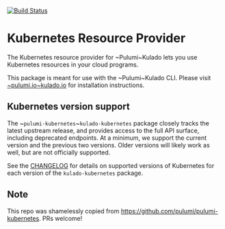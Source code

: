 [![Build Status](https://travis-ci.com/kulado/kulado-kubernetes.svg?token=eHg7Zp5zdDDJfTjY8ejq&branch=master)](https://travis-ci.com/kulado/kulado-kubernetes)

# Kubernetes Resource Provider

The Kubernetes resource provider for ~Pulumi~Kulado lets you use Kubernetes resources in your cloud programs.

This package is meant for use with the ~Pulumi~Kulado CLI.  Please visit [~pulumi.io~kulado.io](https://kulado.io) for
installation instructions.

## Kubernetes version support

The ~`pulumi-kubernetes`~`kulado-kubernetes` package closely tracks the latest upstream release, and provides access
to the full API surface, including deprecated endpoints. At a minimum, we support the current version
and the previous two versions. Older versions will likely work as well, but are not officially supported.

See the [CHANGELOG](https://github.com/kulado/kulado-kubernetes/blob/master/CHANGELOG.md) for details
on supported versions of Kubernetes for each version of the `kulado-kubernetes` package.

## Note
This repo was shamelessly copied from https://github.com/pulumi/pulumi-kubernetes. PRs welcome! 
